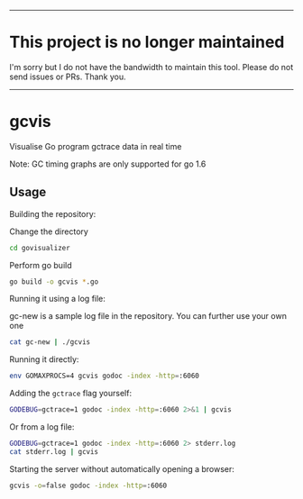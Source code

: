 <hr />

# This project is no longer maintained

I'm sorry but I do not have the bandwidth to maintain this tool. Please do not send issues or PRs. Thank you.
<hr />

# gcvis

Visualise Go program gctrace data in real time

Note: GC timing graphs are only supported for go 1.6

## Usage

Building the repository:

Change the directory

```bash
cd govisualizer
```

Perform go build

```bash
go build -o gcvis *.go
```

Running it using a log file:

gc-new is a sample log file in the repository. You can further use your own one

```bash
cat gc-new | ./gcvis  
```

Running it directly:

```bash
env GOMAXPROCS=4 gcvis godoc -index -http=:6060
```

Adding the `gctrace` flag yourself:

```bash
GODEBUG=gctrace=1 godoc -index -http=:6060 2>&1 | gcvis
```

Or from a log file:

```bash
GODEBUG=gctrace=1 godoc -index -http=:6060 2> stderr.log
cat stderr.log | gcvis
```

Starting the server without automatically opening a browser:

```bash
gcvis -o=false godoc -index -http=:6060
```
